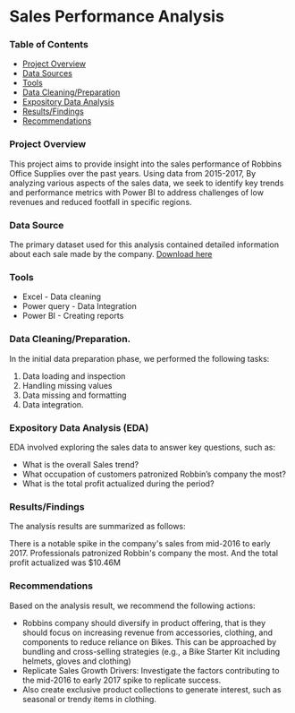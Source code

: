 # Sales Performance Analysis

### Table of Contents

- [Project Overview](#project-overview)
- [Data Sources](data-sources)
- [Tools](tools)
- [Data Cleaning/Preparation](data-cleaning/preparation)
- [Expository Data Analysis](expository-data-analysis)
- [Results/Findings](results/findings)
- [Recommendations](recommendations)

### Project Overview

This project aims to provide insight into the sales performance of Robbins Office Supplies over the past years. Using data from 2015-2017, By analyzing various aspects of the sales data, we seek to identify key trends and performance metrics with Power BI to address challenges of low revenues and reduced footfall in specific regions. 

### Data Source

The primary dataset used for this analysis contained detailed information about each sale made by the company. [Download here](https://drive.google.com/drive/folders/11OMiI_HQRYQ6zMCe7qgZcofXzaPksSy_?usp=drive_link)

### Tools

- Excel - Data cleaning
- Power query - Data Integration
- Power BI - Creating reports

### Data Cleaning/Preparation.
In the initial data preparation phase, we performed the following tasks:

1. Data loading and inspection
2. Handling missing values
3. Data missing and formatting
4. Data integration.

### Expository Data Analysis (EDA)

EDA involved exploring the sales data to answer key questions, such as:
- What is the overall Sales trend?
- What occupation of customers patronized Robbin’s company the most?
- What is the total profit actualized during the period?

### Results/Findings
The analysis results are summarized as follows:

There is a notable spike in the company's sales from mid-2016 to early 2017.
Professionals patronized Robbin's company the most.
And the total profit actualized was $10.46M

### Recommendations
Based on the analysis result, we recommend the following actions:

- Robbins company should diversify in product offering, that is they should focus on increasing revenue
from accessories, clothing, and components to reduce reliance on Bikes. This can be approached by bundling and 
cross-selling strategies (e.g., a Bike Starter Kit including helmets, gloves and clothing)
- Replicate Sales Growth Drivers: Investigate the factors contributing to the mid-2016 to early 2017 spike to replicate 
success.
- Also create exclusive product collections to generate interest, such as seasonal or trendy items in clothing. 







